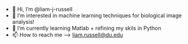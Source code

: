 - 👋 Hi, I’m @liam-j-russell
- 👀 I’m interested in machine learning techniques for biological image analysis!
- 🌱 I’m currently learning Matlab + refining my skils in Python
- 📫 How to reach me --> liam.russell@du.edu

<!---
liam-j-russell/liam-j-russell is a ✨ special ✨ repository because its `README.md` (this file) appears on your GitHub profile.
You can click the Preview link to take a look at your changes.
--->
